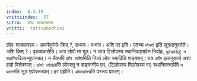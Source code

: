 ```yaml
---
index:  8.3.19
vrittiindex:  57
sutra:  लोपः शाकल्यस्य
vritti:  tattvabodhini 
---
```


लोपः शाकल्यस्य। अवर्णपूर्वयोः किम् ?, दध्यत्र। मध्वत्र। अशि पर इति। एतच्च `भोभगो` इति सूत्रादनुवर्तते। अशि किम् ?। वृक्षव्यकरोति। अत्र लोपो मा भूत्। न चात्र टिलोपस्य स्थानिवद्भावेन निर्वाहः, `पूर्वत्रासिद्धे न स्थानिव`दित्यभ्युपगमात्। न चैवमपि `हलि सर्वेषा`मिति नित्यं लोपः स्यादिति शङ्क्यम् ; तत्र `अशि` इत्यनुवर्त्त्य अशा हलो विशेषणात्। `लोपो व्योर्वली`ति लोपस्तु न शङ्कनीय एव, (टिलोपस्य णिलोपस्य वा) स्थानिवत्त्वन्नेति `न पदान्ते`ति सूत्र एवोक्तत्वात्। हर एहीति। `ओमाङोश्चे`ति पररूपं प्राप्तम्। 

